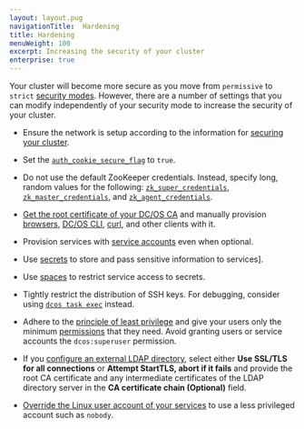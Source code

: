 ```yaml
---
layout: layout.pug
navigationTitle:  Hardening
title: Hardening
menuWeight: 100
excerpt: Increasing the security of your cluster
enterprise: true
---
```

<!-- The source repository for this topic is https://github.com/dcos/dcos-docs-site -->


Your cluster will become more secure as you move from `permissive` to `strict` [security modes](/dcos/1.12/security/ent/#security-modes). However, there are a number of settings that you can modify independently of your security mode to increase the security of your cluster.

- Ensure the network is setup according to the information for [securing your cluster](/dcos/1.12/administering-clusters/securing-your-cluster/).

- <a name="secure-flag"></a>Set the [`auth_cookie_secure_flag`](/dcos/1.12/installing/production/advanced-configuration/configuration-reference/#auth-cookie-secure-flag-enterprise) to `true`.

- <a name="zk"></a>Do not use the default ZooKeeper credentials. Instead, specify long, random values for the following: [`zk_super_credentials`](/dcos/1.12/installing/production/advanced-configuration/configuration-reference/#zk-super-credentials-enterprise), [`zk_master_credentials`](/dcos/1.12/installing/production/advanced-configuration/configuration-reference/#zk-master-credentials-enterprise), and [`zk_agent_credentials`](/dcos/1.12/installing/production/advanced-configuration/configuration-reference/#zk-agent-credentials-enterprise).

- [Get the root certificate of your DC/OS CA](/dcos/1.12/security/ent/tls-ssl/get-cert/#oob) and manually provision [browsers](/dcos/1.12/security/ent/tls-ssl/ca-trust-browser/), [DC/OS CLI](/dcos/1.12/security/ent/tls-ssl/ca-trust-cli/), [curl](/dcos/1.12/security/ent/tls-ssl/ca-trust-curl/), and other clients with it.

- Provision services with [service accounts](/dcos/1.12/security/ent/service-auth/) even when optional.

- Use [secrets](/dcos/1.12/security/ent/secrets/) to store and pass sensitive information to services].

- Use [spaces](/dcos/1.12//security/ent/#spaces) to restrict service access to secrets.

- Tightly restrict the distribution of SSH keys. For debugging, consider using [`dcos task exec`](/dcos/1.12/monitoring/debugging/) instead.

- Adhere to the [principle of least privilege](http://searchsecurity.techtarget.com/definition/principle-of-least-privilege-POLP) and give your users only the minimum [permissions](/dcos/1.12/security/ent/perms-reference/) that they need. Avoid granting users or service accounts the `dcos:superuser` permission.

- If you [configure an external LDAP directory](/dcos/1.12/security/ent/ldap/ldap-conn/), select either **Use SSL/TLS for all connections** or **Attempt StartTLS, abort if it fails** and provide the root CA certificate and any intermediate certificates of the LDAP directory server in the **CA certificate chain (Optional)** field.

- [Override the Linux user account of your services](/dcos/1.12/security/ent/users-groups/config-linux-user/) to use a less privileged account such as `nobody`.
